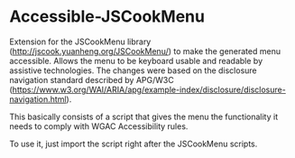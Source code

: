 # Accessible-JSCookMenu
Extension for the JSCookMenu library (http://jscook.yuanheng.org/JSCookMenu/) to make the generated menu accessible. Allows the menu to be keyboard usable and readable by assistive technologies. The changes were based on the disclosure navigation standard described by APG/W3C (https://www.w3.org/WAI/ARIA/apg/example-index/disclosure/disclosure-navigation.html).

This basically consists of a script that gives the menu the functionality it needs to comply with WGAC Accessibility rules.

To use it, just import the script right after the JSCookMenu scripts.
